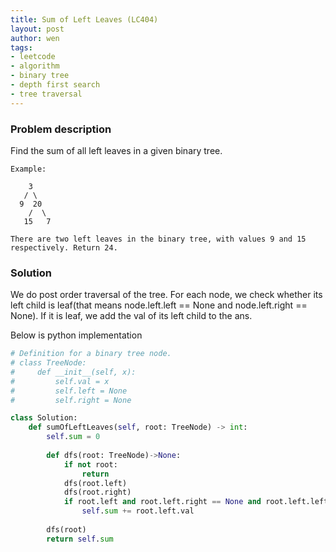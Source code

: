 ```yaml
---
title: Sum of Left Leaves (LC404)
layout: post
author: wen
tags:
- leetcode
- algorithm
- binary tree
- depth first search
- tree traversal
---
```


### Problem description
Find the sum of all left leaves in a given binary tree.

```
Example:

    3
   / \
  9  20
    /  \
   15   7

There are two left leaves in the binary tree, with values 9 and 15 respectively. Return 24.
```

### Solution
We do post order traversal of the tree. For each node, we check whether its left child is leaf(that means node.left.left == None and node.left.right == None). If it is leaf, we add the val of its left child to the ans.

Below is python implementation

```python
# Definition for a binary tree node.
# class TreeNode:
#     def __init__(self, x):
#         self.val = x
#         self.left = None
#         self.right = None

class Solution:
    def sumOfLeftLeaves(self, root: TreeNode) -> int:
        self.sum = 0
        
        def dfs(root: TreeNode)->None:
            if not root:
                return
            dfs(root.left)
            dfs(root.right)
            if root.left and root.left.right == None and root.left.left == None:
                self.sum += root.left.val
        
        dfs(root)
        return self.sum
				
```